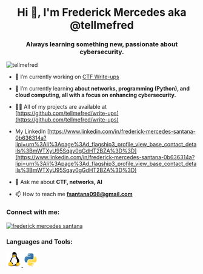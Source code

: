 <h1 align="center">Hi 👋, I'm Frederick Mercedes aka @tellmefred</h1>
<h3 align="center">Always learning something new, passionate about cybersecurity.</h3>

<p align="left"> <img src="https://komarev.com/ghpvc/?username=tellmefred&label=Profile%20views&color=0e75b6&style=flat" alt="tellmefred" /> </p>

- 🔭 I’m currently working on [CTF Write-ups](https://github.com/tellmefred/write-ups)

- 🌱 I’m currently learning **about networks, programming (Python), and cloud computing, all with a focus on enhancing cybersecurity.**

- 👨‍💻 All of my projects are available at [https://github.com/tellmefred/write-ups](https://github.com/tellmefred/write-ups)

- My LinkedIn [https://www.linkedin.com/in/frederick-mercedes-santana-0b636314a?lipi=urn%3Ali%3Apage%3Ad_flagship3_profile_view_base_contact_details%3BmWTXyU95Sqay0gGdHT2BZA%3D%3D](https://www.linkedin.com/in/frederick-mercedes-santana-0b636314a?lipi=urn%3Ali%3Apage%3Ad_flagship3_profile_view_base_contact_details%3BmWTXyU95Sqay0gGdHT2BZA%3D%3D)

- 💬 Ask me about **CTF, networks, AI**

- 📫 How to reach me **fsantana098@gmail.com**

<h3 align="left">Connect with me:</h3>
<p align="left">
<a href="https://linkedin.com/in/frederick mercedes santana" target="blank"><img align="center" src="https://raw.githubusercontent.com/rahuldkjain/github-profile-readme-generator/master/src/images/icons/Social/linked-in-alt.svg" alt="frederick mercedes santana" height="30" width="40" /></a>
</p>

<h3 align="left">Languages and Tools:</h3>
<p align="left"> <a href="https://www.linux.org/" target="_blank" rel="noreferrer"> <img src="https://raw.githubusercontent.com/devicons/devicon/master/icons/linux/linux-original.svg" alt="linux" width="40" height="40"/> </a> <a href="https://www.python.org" target="_blank" rel="noreferrer"> <img src="https://raw.githubusercontent.com/devicons/devicon/master/icons/python/python-original.svg" alt="python" width="40" height="40"/> </a> </p>
